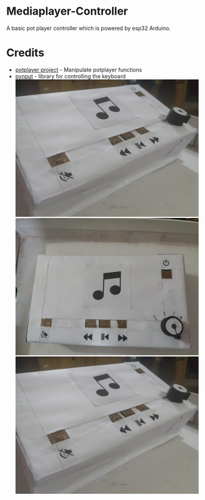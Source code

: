 # Mediaplayer-Controller

A basic pot player controller which is powered by esp32 Arduino.

# Credits
* [potplayer project](https://github.com/MacHu-GWU/potplayer-project) - Manipulate potplayer functions  
* [pynput](https://pypi.org/project/pynput/) - library for controlling the keyboard 
![](Images/1.jpg)
![](Images/2.jpg)
![](Images/3.jpg)
